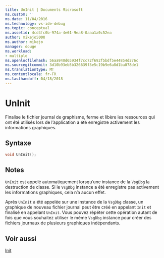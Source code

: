 ```yaml
---
title: UnInit | Documents Microsoft
ms.custom: ''
ms.date: 11/04/2016
ms.technology: vs-ide-debug
ms.topic: conceptual
ms.assetid: 4cd4fc0b-974a-4e61-9ea8-0aaa1a0c52ea
author: mikejo5000
ms.author: mikejo
manager: douge
ms.workload:
- multiple
ms.openlocfilehash: 56aa940d65934f7cc72f692f5bdf5e44854d276c
ms.sourcegitcommit: 3d10b93eb5b326639f3e5c19b9e6a8d1ba078de1
ms.translationtype: MT
ms.contentlocale: fr-FR
ms.lasthandoff: 04/18/2018
---
```

# <a name="uninit"></a>UnInit
Finalise le fichier journal de graphisme, ferme et libère les ressources qui ont été utilisés lors de l’application a été enregistre activement les informations graphiques.  
  
## <a name="syntax"></a>Syntaxe  
  
```C++  
void UnInit();  
```  
  
## <a name="remarks"></a>Notes  
 `UnInit` est appelé automatiquement lorsqu’une instance de la `VsgDbg` la destruction de classe. Si le `VsgDbg` instance a été enregistre pas activement les informations graphiques, cela n’a aucun effet.  
  
 Après `UnInit` a été appelée sur une instance de la `VsgDbg` classe, un graphique de nouveau fichier journal peut être créé en appelant `Init` et finalisé en appelant `UnInit`. Vous pouvez répéter cette opération autant de fois que vous souhaitez utiliser le même `VsgDbg` instance pour créer des fichiers journaux de plusieurs graphiques indépendants.  
  
## <a name="see-also"></a>Voir aussi  
 [Init](init.md)